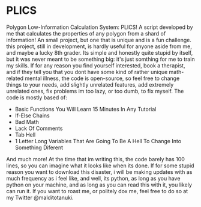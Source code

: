 # PLICS
Polygon Low-Information Calculation System: PLICS! A script developed by me that calculates the properties of any polygon from a shard of information! An small project, but one that is unique and is a fun challenge.
this project, still in development, is hardly useful for anyone aside from me, and maybe a lucky 8th grader. Its simple and honestly quite stupid by itself, but it was never meant to be something big: it's just somthing for me to train my skills. If for any reason you find yourself interested, book a therapist, and if they tell you that you dont have some kind of rather unique math-related mental illness, the code is open-source, so feel free to change things to your needs, add slightly unrelated features, add extremely unrelated ones, fix problems im too lazy, or too dumb, to fix myself.
The code is mostly based of:
- Basic Functions You Will Learn 15 Minutes In Any Tutorial
- If-Else Chains
- Bad Math
- Lack Of Comments
- Tab Hell
- 1 Letter Long Variables That Are Going To Be A Hell To Change Into Something Diferent

And much more! At the time that im writing this, the code barely has 100 lines, so you can imagine what it looks like when its done. If for some stupid reason you want to download this disaster, i will be making updates with as much frequency as i feel like, and well, its python, as long as you have python on your machine, and as long as you can read this with it, you likely can run it.
If you want to roast me, or politely dox me, feel free to do so at my Twitter @malditotanuki.
